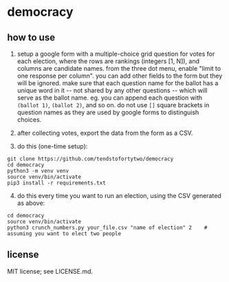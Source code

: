 # democracy

## how to use

1. setup a google form with a multiple-choice grid question for votes for each election, where the rows are rankings (integers [1, N]), and columns are candidate names. from the three dot menu, enable "limit to one response per column". you can add other fields to the form but they will be ignored. make sure that each question name for the ballot has a unique word in it -- not shared by any other questions -- which will serve as the ballot name. eg. you can append each question with `(ballot 1)`, `(ballot 2)`, and so on. do not use `[]` square brackets in question names as they are used by google forms to distinguish choices.

2. after collecting votes, export the data from the form as a CSV.

3. do this (one-time setup):

```
git clone https://github.com/tendstofortytwo/democracy
cd democracy
python3 -m venv venv
source venv/bin/activate
pip3 install -r requirements.txt
```

4. do this every time you want to run an election, using the CSV generated as above:

```
cd democracy
source venv/bin/activate
python3 crunch_numbers.py your_file.csv "name of election" 2    # assuming you want to elect two people
```

## license

MIT license; see LICENSE.md.
